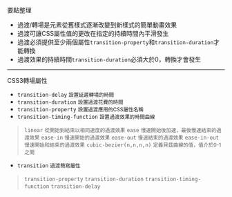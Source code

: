 要點整理
- 過渡/轉場是元素從舊樣式逐漸改變到新樣式的簡單動畫效果
- 過渡可讓CSS屬性值的更改在指定的持續時間內平滑發生
- 過渡必須提供至少兩個屬性`transition-property`和`transition-duration`才能轉換
- 過渡效果的持續時間`transition-duration`必須大於0，轉換才會發生

---

CSS3轉場屬性
- `transition-delay` <small>設置延遲轉場的時間</small>
- `transition-duration` <small>設置過渡花費的時間</small>
- `transition-property` <small>設置過渡應用的CSS屬性名稱</small>
- `transition-timing-function` <small>設置過渡效果的時間曲線</small>

>`linear` <small>從開始到結束以相同速度的過渡效果</small>
>`ease` <small>慢速開始後加速，最後慢速結束的過渡效果</small>
>`ease-in` <small>慢速開始的過渡效果</small>
>`ease-out` <small>慢速結束的過渡效果</small>
>`ease-in-out` <small>慢速開始和結束的過渡效果</small>
>`cubic-bezier(n,n,n,n)` <small>定義貝茲曲線的值，值介於0-1之間</small>
- `transition` <small>過渡簡寫屬性</small>

>`transition-property`
>`transition-duration`
>`transition-timing-function`
>`transition-delay`
